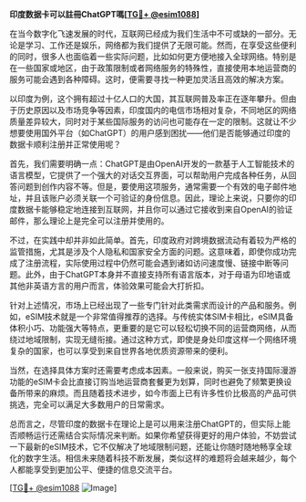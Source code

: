 **印度数据卡可以註冊ChatGPT嗎[[TG💪+ @esim1088](https://t.me/s/esim1088)]**

在当今数字化飞速发展的时代，互联网已经成为我们生活中不可或缺的一部分。无论是学习、工作还是娱乐，网络都为我们提供了无限可能。然而，在享受这些便利的同时，很多人也面临着一些实际问题，比如如何更方便地接入全球网络。特别是在一些国家或地区，由于政策限制或者网络服务的特殊性，直接使用本地运营商的服务可能会遇到各种障碍。这时，便需要寻找一种更加灵活且高效的解决方案。

以印度为例，这个拥有超过十亿人口的大国，其互联网普及率正在逐年攀升。但由于历史原因以及市场竞争等因素，印度国内的电信市场相对复杂，不同地区的网络质量差异较大，同时对于某些国际服务的访问也可能存在一定的限制。这就让不少想要使用国外平台（如ChatGPT）的用户感到困扰——他们是否能够通过印度的数据卡顺利注册并正常使用呢？

首先，我们需要明确一点：ChatGPT是由OpenAI开发的一款基于人工智能技术的语言模型，它提供了一个强大的对话交互界面，可以帮助用户完成各种任务，从回答问题到创作内容不等。但是，要使用这项服务，通常需要一个有效的电子邮件地址，并且该账户必须关联一个可验证的身份信息。因此，理论上来说，只要你的印度数据卡能够稳定地连接到互联网，并且你可以通过它接收到来自OpenAI的验证邮件，那么理论上是完全可以注册并使用的。

不过，在实践中却并非如此简单。首先，印度政府对跨境数据流动有着较为严格的监管措施，尤其是涉及个人隐私和国家安全方面的问题。这意味着，即使你成功完成了注册流程，实际使用过程中仍然可能会遇到诸如访问速度慢、链接中断等问题。此外，由于ChatGPT本身并不直接支持所有语言版本，对于母语为印地语或其他非英语方言的用户而言，体验效果可能会大打折扣。

针对上述情况，市场上已经出现了一些专门针对此类需求而设计的产品和服务。例如，eSIM技术就是一个非常值得推荐的选择。与传统实体SIM卡相比，eSIM具备体积小巧、功能强大等特点，更重要的是它可以轻松切换不同的运营商网络，从而绕过地域限制，实现无缝衔接。通过这种方式，即使是身处印度这样一个网络环境复杂的国家，也可以享受到来自世界各地优质资源带来的便利。

当然，在选择具体方案时还需要考虑成本因素。一般来说，购买一张支持国际漫游功能的eSIM卡会比直接订购当地运营商套餐更为划算，同时也避免了频繁更换设备所带来的麻烦。而且随着技术进步，如今市面上已有许多性价比极高的产品可供挑选，完全可以满足大多数用户的日常需求。

总而言之，尽管印度的数据卡在理论上是可以用来注册ChatGPT的，但实际上能否顺畅运行还需结合实际情况来判断。如果你希望获得更好的用户体验，不妨尝试一下最新的eSIM技术，它不仅解决了地域限制问题，还能让你随时随地畅享全球化的数字生活。相信未来随着科技不断发展，类似这样的难题将会越来越少，每个人都能享受到更加公平、便捷的信息交流平台。

[[TG💪+ @esim1088](https://t.me/s/esim1088) ![Image](https://i.postimg.cc/4NQfJmqS/Snipaste-2025-05-13-00-14-12.png)]